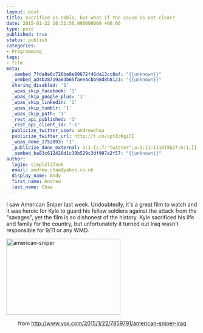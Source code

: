 ```yaml
---
layout: post
title: Sacrifice is noble, but what if the cause is not clear?
date: 2015-01-22 16:31:56.000000000 +00:00
type: post
published: true
status: publish
categories:
- Programming
tags:
- film
meta:
  _oembed_7fda8e0c726be8e00672f46da13cc8af: "{{unknown}}"
  _oembed_ad4b287a9a83b65faee4cbb98d8b8123: "{{unknown}}"
  sharing_disabled: '1'
  _wpas_skip_facebook: '1'
  _wpas_skip_google_plus: '1'
  _wpas_skip_linkedin: '1'
  _wpas_skip_tumblr: '1'
  _wpas_skip_path: '1'
  _rest_api_published: '1'
  _rest_api_client_id: "-1"
  publicize_twitter_user: andrewchaa
  publicize_twitter_url: http://t.co/uptIcKgiCI
  _wpas_done_1752093: '1'
  _publicize_done_external: a:1:{s:7:"twitter";a:1:{i:111615627;b:1;}}
  _oembed_ba83c612420d1c39b529c3df997a2f57: "{{unknown}}"
author:
  login: simplelifeuk
  email: andrew.chaa@yahoo.co.uk
  display_name: Andy
  first_name: Andrew
  last_name: Chaa
---
```

<p>I saw American Sniper last week. Undoubtedly, it's a great film to watch and it was heroic for Kyle to guard his fellow soldiers against the attack from the "savages", yet the film is so dishonest of the history. Kyle sacrificed his life and family for the country, but unfortunately it turned out Iraq wasn't responsible for 9/11 or any WMD.</p>
<p><a href="https://simplelifeuk.files.wordpress.com/2015/01/american-sniper.jpg"><img class=" size-medium wp-image-1631 aligncenter" src="{{ site.baseurl }}/assets/american-sniper.jpg?w=300" alt="american-sniper" width="300" height="200" /></a></p>
<p style="text-align:center;">from <a href="http://www.vox.com/2015/1/22/7859791/american-sniper-iraq">http://www.vox.com/2015/1/22/7859791/american-sniper-iraq</a></p>
